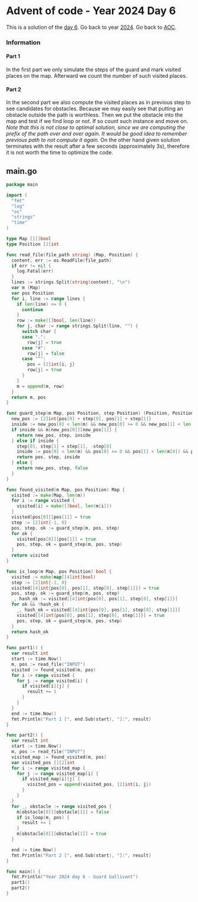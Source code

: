 # Advent of code - Year 2024 Day 6

This is a solution of the [day 6](https://adventofcode.com/2024/day/6). Go back to year [2024](2024.md). Go back to [AOC](../adventofcode.md).

### Information

#### Part 1

In the first part we only simulate the steps of the guard and mark visited places on the map. Afterward we count the number of such visited places.

#### Part 2

In the second part we also compute the visited places as in previous step to see candidates for obstacles. Because we may easily see that putting an obstacle outside the path is worthless. Then we put the obstacle into the map and test if we find loop or not. If so count such instance and move on. *Note that this is not close to optimal solution, since we are computing the prefix of the path over and over again. It would be good idea to remember previous path to not compute it again.* On the other hand given solution terminates with the result after a few seconds (approximately 3s), therefore it is not worth the time to optimize the code.

## main.go

```go
package main

import (
  "fmt"
  "log"
  "os"
  "strings"
  "time"
)

type Map [][]bool
type Position [2]int

func read_file(file_path string) (Map, Position) {
  content, err := os.ReadFile(file_path)
  if err != nil {
    log.Fatal(err)
  }
  lines := strings.Split(string(content), "\n")
  var m (Map)
  var pos Position
  for i, line := range lines {
    if len(line) <= 0 {
      continue
    }
    row := make([]bool, len(line))
    for j, char := range strings.Split(line, "") {
      switch char {
      case ".":
        row[j] = true
      case "#":
        row[j] = false
      case "^":
        pos = [2]int{i, j}
        row[j] = true
      }
    }
    m = append(m, row)
  }
  return m, pos
}

func guard_step(m Map, pos Position, step Position) (Position, Position, bool) {
  new_pos := [2]int{pos[0] + step[0], pos[1] + step[1]}
  inside := new_pos[0] < len(m) && new_pos[0] >= 0 && new_pos[1] < len(m[0]) && new_pos[1] >= 0
  if inside && m[new_pos[0]][new_pos[1]] {
    return new_pos, step, inside
  } else if inside {
    step[0], step[1] = step[1], -step[0]
    inside := pos[0] < len(m) && pos[0] >= 0 && pos[1] < len(m[0]) && pos[1] >= 0
    return pos, step, inside
  } else {
    return new_pos, step, false
  }
}

func found_visited(m Map, pos Position) Map {
  visited := make(Map, len(m))
  for i := range visited {
    visited[i] = make([]bool, len(m[i]))
  }
  visited[pos[0]][pos[1]] = true
  step := [2]int{-1, 0}
  pos, step, ok := guard_step(m, pos, step)
  for ok {
    visited[pos[0]][pos[1]] = true
    pos, step, ok = guard_step(m, pos, step)
  }
  return visited
}

func is_loop(m Map, pos Position) bool {
  visited := make(map[[4]int]bool)
  step := [2]int{-1, 0}
  visited[[4]int{pos[0], pos[1], step[0], step[1]}] = true
  pos, step, ok := guard_step(m, pos, step)
  _, hash_ok := visited[[4]int{pos[0], pos[1], step[0], step[1]}]
  for ok && !hash_ok {
    _, hash_ok = visited[[4]int{pos[0], pos[1], step[0], step[1]}]
    visited[[4]int{pos[0], pos[1], step[0], step[1]}] = true
    pos, step, ok = guard_step(m, pos, step)
  }
  return hash_ok
}

func part1() {
  var result int
  start := time.Now()
  m, pos := read_file("INPUT")
  visited := found_visited(m, pos)
  for i := range visited {
    for j := range visited[i] {
      if visited[i][j] {
        result += 1
      }
    }
  }
  end := time.Now()
  fmt.Println("Part 1 [", end.Sub(start), "]:", result)
}

func part2() {
  var result int
  start := time.Now()
  m, pos := read_file("INPUT")
  visited_map := found_visited(m, pos)
  var visited_pos [][2]int
  for i := range visited_map {
    for j := range visited_map[i] {
      if visited_map[i][j] {
        visited_pos = append(visited_pos, [2]int{i, j})
      }
    }
  }
  for _, obstacle := range visited_pos {
    m[obstacle[0]][obstacle[1]] = false
    if is_loop(m, pos) {
      result += 1
    }
    m[obstacle[0]][obstacle[1]] = true
  }

  end := time.Now()
  fmt.Println("Part 2 [", end.Sub(start), "]:", result)
}

func main() {
  fmt.Println("Year 2024 day 6 - Guard Gallivant")
  part1()
  part2()
}
```

